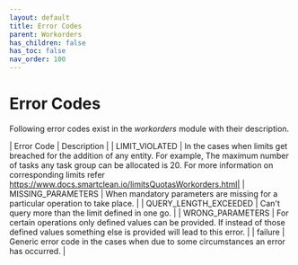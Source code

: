```yaml
---
layout: default
title: Error Codes
parent: Workorders
has_children: false
has_toc: false
nav_order: 100
---
```


# Error Codes
Following error codes exist in the *workorders* module with their description. 

| Error Code      | Description |
| LIMIT_VIOLATED | In the cases when limits get breached for the addition of any entity. For example, The maximum number of tasks any task group can be allocated is 20. For more information on corresponding limits refer https://www.docs.smartclean.io/limitsQuotasWorkorders.html| 
| MISSING_PARAMETERS | When mandatory parameters are missing for a particular operation to take place. |
| QUERY_LENGTH_EXCEEDED | Can't query more than the limit defined in one go. | 
| WRONG_PARAMETERS | For certain operations only defined values can be provided. If instead of those defined values something else is provided will lead to this error. |
| failure | Generic error code in the cases when due to some circumstances an error has occurred. |